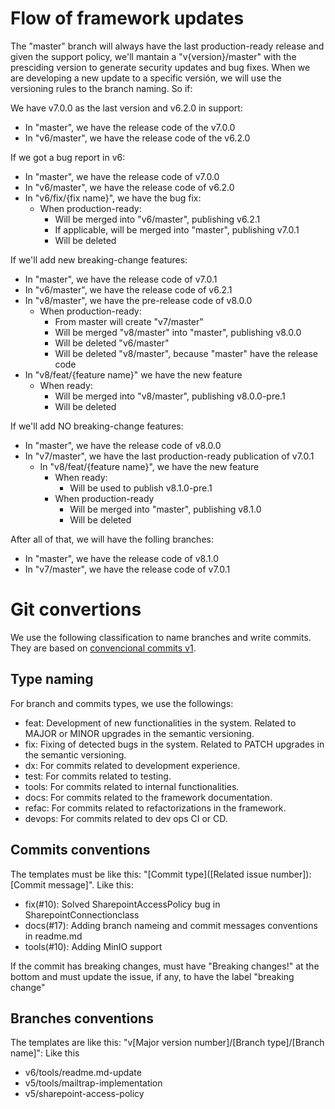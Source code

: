 # Flow of framework updates
The "master" branch will always have the last production-ready release and given the support policy, we'll mantain a "v{version}/master" with the presciding version to generate security updates and bug fixes. When we are developing a new update to a specific versión, we will use the versioning rules to the branch naming. So if:

We have v7.0.0 as the last version and v6.2.0 in support: 
- In "master", we have the release code of the v7.0.0
- In "v6/master", we have the release code of the v6.2.0

If we got a bug report in v6: 
- In "master", we have the release code of v7.0.0
- In "v6/master", we have the release code of v6.2.0
- In "v6/fix/{fix name}", we have the bug fix:
  - When production-ready:
    - Will be merged into "v6/master", publishing v6.2.1
    - If applicable, will be merged into "master", publishing v7.0.1
    - Will be deleted

If we'll add new breaking-change features:
- In "master", we have the release code of v7.0.1
- In "v6/master", we have the release code of v6.2.1
- In "v8/master", we have the pre-release code of v8.0.0
  - When production-ready:
    - From master will create "v7/master"
    - Will be merged "v8/master" into "master", publishing v8.0.0
    - Will be deleted "v6/master" 
    - Will be deleted "v8/master", because "master" have the release code
- In "v8/feat/{feature name}" we have the new feature
  - When ready:
    - Will be merged into "v8/master", publishing v8.0.0-pre.1
    - Will be deleted

If we'll add NO breaking-change features:
- In "master", we have the release code of v8.0.0
- In "v7/master", we have the last production-ready publication of v7.0.1
  - In "v8/feat/{feature name}", we have the new feature
    - When ready:
      - Will be used to publish v8.1.0-pre.1
    - When production-ready
      - Will be merged into "master", publishing v8.1.0
      - Will be deleted
     
After all of that, we will have the folling branches:
- In "master", we have the release code of v8.1.0
- In "v7/master", we have the release code of v7.0.1

# Git convertions
We use the following classification to name branches and write commits. They are based on [convencional commits v1](https://www.conventionalcommits.org/en/v1.0.0/).

## Type naming
For branch and commits types, we use the followings:
- feat: Development of new functionalities in the system. Related to MAJOR or MINOR upgrades in the semantic versioning.
- fix: Fixing of detected bugs in the system. Related to PATCH upgrades in the semantic versioning.
- dx: For commits related to development experience.
- test: For commits related to testing.
- tools: For commits related to internal functionalities.
- docs: For commits related to the framework documentation.
- refac: For commits related to refactorizations in the framework.
- devops: For commits related to dev ops CI or CD.

## Commits conventions
The templates must be like this: "[Commit type]([Related issue number]): [Commit message]". Like this:
- fix(#10): Solved SharepointAccessPolicy bug in SharepointConnectionclass
- docs(#17): Adding branch nameing and commit messages conventions in readme.md
- tools(#10): Adding MinIO support

If the commit has breaking changes, must have "Breaking changes!" at the bottom and must update the issue, if any, to have the label "breaking change"

## Branches conventions
The templates are like this: "v[Major version number]/[Branch type]/[Branch name]": Like this
- v6/tools/readme.md-update
- v5/tools/mailtrap-implementation
- v5/sharepoint-access-policy
